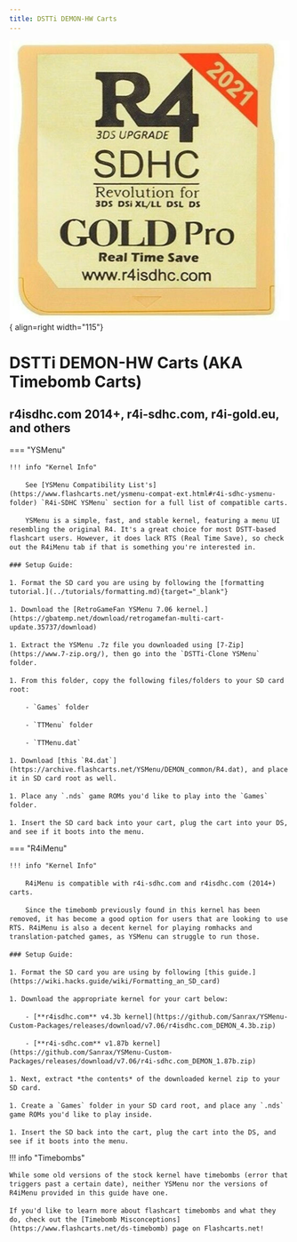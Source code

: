 ```yaml
---
title: DSTTi DEMON-HW Carts
---
```


![r4isdhc.com 2014+](../images/r4i-sdhc.jpg){ align=right width="115"}
# DSTTi DEMON-HW Carts (AKA Timebomb Carts)
## r4isdhc.com 2014+, r4i-sdhc.com, r4i-gold.eu, and others

=== "YSMenu"

    !!! info "Kernel Info"

        See [YSMenu Compatibility List's](https://www.flashcarts.net/ysmenu-compat-ext.html#r4i-sdhc-ysmenu-folder) `R4i-SDHC YSMenu` section for a full list of compatible carts.

        YSMenu is a simple, fast, and stable kernel, featuring a menu UI resembling the original R4. It's a great choice for most DSTT-based flashcart users. However, it does lack RTS (Real Time Save), so check out the R4iMenu tab if that is something you're interested in.

    ### Setup Guide:

    1. Format the SD card you are using by following the [formatting tutorial.](../tutorials/formatting.md){target="_blank"}

    1. Download the [RetroGameFan YSMenu 7.06 kernel.](https://gbatemp.net/download/retrogamefan-multi-cart-update.35737/download)

    1. Extract the YSMenu .7z file you downloaded using [7-Zip](https://www.7-zip.org/), then go into the `DSTTi-Clone YSMenu` folder.

    1. From this folder, copy the following files/folders to your SD card root:

        - `Games` folder

        - `TTMenu` folder

        - `TTMenu.dat`

    1. Download [this `R4.dat`](https://archive.flashcarts.net/YSMenu/DEMON_common/R4.dat), and place it in SD card root as well.

    1. Place any `.nds` game ROMs you'd like to play into the `Games` folder.

    1. Insert the SD card back into your cart, plug the cart into your DS, and see if it boots into the menu.

=== "R4iMenu"

    !!! info "Kernel Info"

        R4iMenu is compatible with r4i-sdhc.com and r4isdhc.com (2014+) carts.

        Since the timebomb previously found in this kernel has been removed, it has become a good option for users that are looking to use RTS. R4iMenu is also a decent kernel for playing romhacks and translation-patched games, as YSMenu can struggle to run those.

    ### Setup Guide:

    1. Format the SD card you are using by following [this guide.](https://wiki.hacks.guide/wiki/Formatting_an_SD_card)

    1. Download the appropriate kernel for your cart below:

        - [**r4isdhc.com** v4.3b kernel](https://github.com/Sanrax/YSMenu-Custom-Packages/releases/download/v7.06/r4isdhc.com_DEMON_4.3b.zip)

        - [**r4i-sdhc.com** v1.87b kernel](https://github.com/Sanrax/YSMenu-Custom-Packages/releases/download/v7.06/r4i-sdhc.com_DEMON_1.87b.zip)

    1. Next, extract *the contents* of the downloaded kernel zip to your SD card.

    1. Create a `Games` folder in your SD card root, and place any `.nds` game ROMs you'd like to play inside.

    1. Insert the SD back into the cart, plug the cart into the DS, and see if it boots into the menu.

!!! info "Timebombs"

    While some old versions of the stock kernel have timebombs (error that triggers past a certain date), neither YSMenu nor the versions of R4iMenu provided in this guide have one.

    If you'd like to learn more about flashcart timebombs and what they do, check out the [Timebomb Misconceptions](https://www.flashcarts.net/ds-timebomb) page on Flashcarts.net!